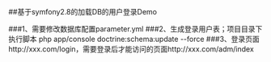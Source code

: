##基于symfony2.8的加载DB的用户登录Demo

###1、需要修改数据库配置parameter.yml
###2、生成登录用户表；项目目录下执行脚本 php app/console doctrine:schema:update --force
###3、登录页面http://xxx.com/login，需要登录后才能访问的页面http://xxx.com/adm/index
